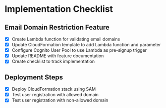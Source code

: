 # Implementation Checklist

## Email Domain Restriction Feature

- [x] Create Lambda function for validating email domains
- [x] Update CloudFormation template to add Lambda function and parameter
- [x] Configure Cognito User Pool to use Lambda as pre-signup trigger
- [x] Update README with feature documentation
- [x] Create checklist to track implementation

## Deployment Steps

- [x] Deploy CloudFormation stack using SAM
- [x] Test user registration with allowed domain
- [x] Test user registration with non-allowed domain
